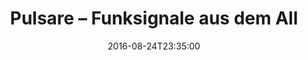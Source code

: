 ---
date: '2016-08-24T23:35:00'
talk_date: '1990-03-01T00:00:00'
talk_speakers:
  speaker1:
    name: Helmut Melsbach
title: Pulsare – Funksignale aus dem All
---